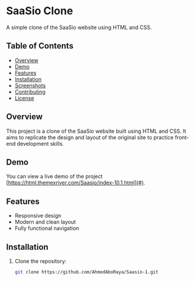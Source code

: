 # SaaSio Clone

A simple clone of the SaaSio website using HTML and CSS.

## Table of Contents
- [Overview](#overview)
- [Demo](#demo)
- [Features](#features)
- [Installation](#installation)
- [Screenshots](#screenshots)
- [Contributing](#contributing)
- [License](#license)

## Overview
This project is a clone of the SaaSio website built using HTML and CSS. It aims to replicate the design and layout of the original site to practice front-end development skills.

## Demo
You can view a live demo of the project [https://html.themexriver.com/Saasio/index-10.1.html](#).

## Features
- Responsive design
- Modern and clean layout
- Fully functional navigation

## Installation
1. Clone the repository:
   ```sh
   git clone https://github.com/AhmedAboRaya/Saasio-1.git
